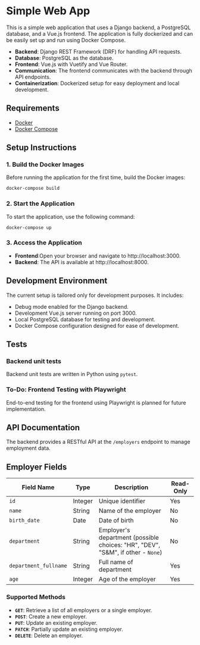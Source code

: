 # Simple Web App

This is a simple web application that uses a Django backend, a PostgreSQL database, and a Vue.js frontend. The application is fully dockerized and can be easily set up and run using Docker Compose.

- **Backend**: Django REST Framework (DRF) for handling API requests.
- **Database**: PostgreSQL as the database.
- **Frontend**: Vue.js with Vuetify and Vue Router.
- **Communication**: The frontend communicates with the backend through API endpoints.
- **Containerization**: Dockerized setup for easy deployment and local development.
  
## Requirements

- [Docker](https://www.docker.com/)
- [Docker Compose](https://docs.docker.com/compose/)

## Setup Instructions

### 1. Build the Docker Images
Before running the application for the first time, build the Docker images:
```bash
docker-compose build
```

### 2. Start the Application

To start the application, use the following command:
```bash
docker-compose up
```

### 3. Access the Application
- **Frontend**:Open your browser and navigate to http://localhost:3000.
- **Backend**: The API is available at http://localhost:8000.

## Development Environment

The current setup is tailored only for development purposes. It includes:
- Debug mode enabled for the Django backend.
- Development Vue.js server running on port 3000.
- Local PostgreSQL database for testing and development.
- Docker Compose configuration designed for ease of development.

## Tests
### Backend unit tests
Backend unit tests are written in Python using `pytest`.

### To-Do: Frontend Testing with Playwright
End-to-end testing for the frontend using Playwright is planned for future implementation.

## API Documentation

The backend provides a RESTful API at the `/employers` endpoint to manage employment data. 
## Employer Fields

| Field Name   | Type     | Description                | Read-Only |
|--------------|----------|----------------------------|-----------|
| `id`         | Integer  | Unique identifier          | Yes       |
| `name`       | String   | Name of the employer       | No        |
| `birth_date` | Date   | Date of birth   | No        |
| `department` | String   | Employer's department (possible choices: "HR", "DEV", "S&M", if other - `None`) | No        |
| `department_fullname` | String | Full name of department | Yes       |
| `age` | Integer | Age of the employer     | Yes       |


### Supported Methods
- **`GET`**: Retrieve a list of all employers or a single employer.
- **`POST`**: Create a new employer.
- **`PUT`**: Update an existing employer.
- **`PATCH`**: Partially update an existing employer.
- **`DELETE`**: Delete an employer.

